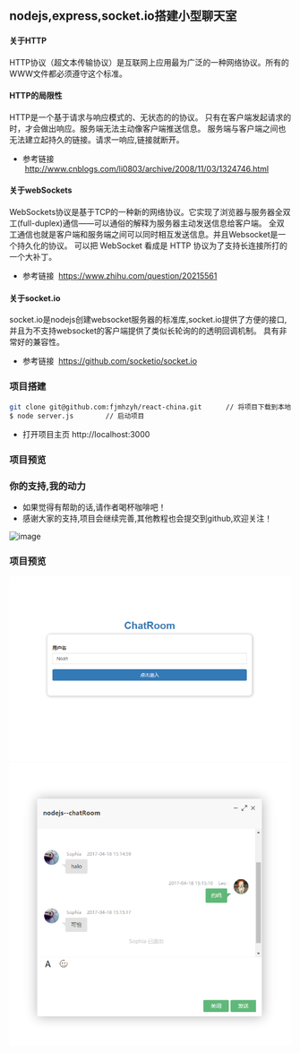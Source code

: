## nodejs,express,socket.io搭建小型聊天室

#### 关于HTTP
HTTP协议（超文本传输协议）是互联网上应用最为广泛的一种网络协议。所有的WWW文件都必须遵守这个标准。

#### HTTP的局限性
HTTP是一个基于请求与响应模式的、无状态的的协议。
只有在客户端发起请求的时，才会做出响应。服务端无法主动像客户端推送信息。
服务端与客户端之间也无法建立起持久的链接。请求一响应,链接就断开。
* 参考链接  http://www.cnblogs.com/li0803/archive/2008/11/03/1324746.html

#### 关于webSockets
WebSockets协议是基于TCP的一种新的网络协议。它实现了浏览器与服务器全双工(full-duplex)通信——可以通俗的解释为服务器主动发送信息给客户端。
全双工通信也就是客户端和服务端之间可以同时相互发送信息。并且Websocket是一个持久化的协议。
可以把 WebSocket 看成是 HTTP 协议为了支持长连接所打的一个大补丁。
* 参考链接  https://www.zhihu.com/question/20215561  

#### 关于socket.io
socket.io是nodejs创建websocket服务器的标准库,socket.io提供了方便的接口,并且为不支持websocket的客户端提供了类似长轮询的的透明回调机制。
具有非常好的兼容性。
* 参考链接  https://github.com/socketio/socket.io

### 项目搭建
```bash
git clone git@github.com:fjmhzyh/react-china.git      // 将项目下载到本地
$ node server.js        // 启动项目
```
* 打开项目主页  http://localhost:3000    


### 项目预览
### 你的支持,我的动力
 * 如果觉得有帮助的话,请作者喝杯咖啡吧！
 * 感谢大家的支持,项目会继续完善,其他教程也会提交到github,欢迎关注！
 
 ![image](https://github.com/fjmhzyh/react-china/blob/master/code.jpg)

### 项目预览
![image](https://github.com/fjmhzyh/chatRoom/blob/master/chat0.png)
![image](https://github.com/fjmhzyh/chatRoom/blob/master/chat1.png)
